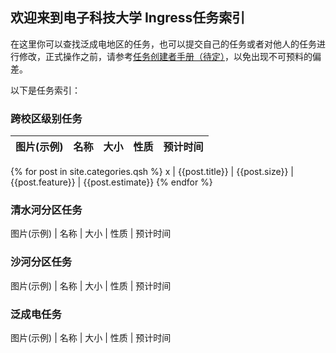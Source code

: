 ## 欢迎来到电子科技大学 Ingress任务索引

在这里你可以查找泛成电地区的任务，也可以提交自己的任务或者对他人的任务进行修改，正式操作之前，请参考[任务创建者手册（待定）](https://github.com/UESTC-Ingress/campus_missions/Creators/)，以免出现不可预料的偏差。

以下是任务索引：

### 跨校区级别任务
图片(示例) | 名称 | 大小 | 性质 | 预计时间
--------- | ---- | ---- | ---- | -----
{% for post in site.categories.qsh %}
x | {{post.title}} | {{post.size}} | {{post.feature}} | {{post.estimate}}
{% endfor %}
### 清水河分区任务
图片(示例) | 名称 | 大小 | 性质 | 预计时间

### 沙河分区任务
图片(示例) | 名称 | 大小 | 性质 | 预计时间

### 泛成电任务
图片(示例) | 名称 | 大小 | 性质 | 预计时间

